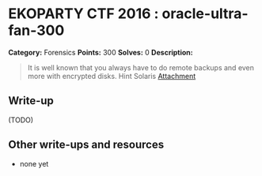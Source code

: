# EKOPARTY CTF 2016 : oracle-ultra-fan-300

**Category:** Forensics
**Points:** 300
**Solves:** 0
**Description:**

> It is well known that you always have to do remote backups and even more with encrypted disks.
> Hint Solaris
> [Attachment](for300.zip)

## Write-up

(TODO)

## Other write-ups and resources

* none yet
